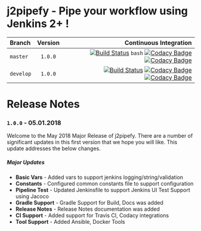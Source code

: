 # j2pipefy - Pipe your workflow using Jenkins 2+ !

| Branch            | Version   | Continuous Integration |
| :------------     | :-----:   | -------------:    |
| `master`          | `1.0.0`   | [![Build Status](https://travis-ci.org/ah5/j2pipefy.svg?branch=master)](https://travis-ci.org/ah5/j2pipefy) `bash` [![Codacy Badge](https://api.codacy.com/project/badge/Coverage/48e7db2939074833ab02bafcf9830bfd?branch=master)](https://www.codacy.com/app/ah5/j2pipefy?utm_source=github.com&amp;utm_medium=referral&amp;utm_content=ah5/j2pipefy&amp;utm_campaign=Badge_Grade) [![Codacy Badge](https://api.codacy.com/project/badge/Grade/48e7db2939074833ab02bafcf9830bfd?branch=master)](https://www.codacy.com/app/ah5/j2pipefy?utm_source=github.com&amp;utm_medium=referral&amp;utm_content=ah5/j2pipefy&amp;utm_campaign=Badge_Grade) |
| `develop` | `1.0.0`   | [![Build Status](https://travis-ci.org/ah5/j2pipefy.svg?branch=develop)](https://travis-ci.org/ah5/j2pipefy) [![Codacy Badge](https://api.codacy.com/project/badge/Coverage/48e7db2939074833ab02bafcf9830bfd?branch=develop)](https://www.codacy.com/app/ah5/j2pipefy?utm_source=github.com&amp;utm_medium=referral&amp;utm_content=ah5/j2pipefy&amp;utm_campaign=Badge_Grade) [![Codacy Badge](https://api.codacy.com/project/badge/Grade/48e7db2939074833ab02bafcf9830bfd?branch=develop)](https://www.codacy.com/app/ah5/j2pipefy?utm_source=github.com&amp;utm_medium=referral&amp;utm_content=ah5/j2pipefy&amp;utm_campaign=Badge_Grade) |

# Release Notes

### `1.0.0` - 05.01.2018
Welcome to the May 2018 Major Release of j2pipefy. There are a number of significant updates in this first version that we hope you will like. This update addresses the below changes.  
##### Major Updates  
* **Basic Vars** - Added vars to support jenkins logging/string/validation  
* **Constants** - Configured common constants file to support configuration  
* **Pipeline Test** - Updated Jenkinsfile to support Jenkins UI Test Support using Jacoco  
* **Gradle Support** - Gradle Support for Build, Docs was added  
* **Release Notes** - Release Notes documentation was added  
* **CI Support** - Added support for Travis CI, Codacy integrations  
* **Tool Support** - Added Ansible, Docker Tools  
